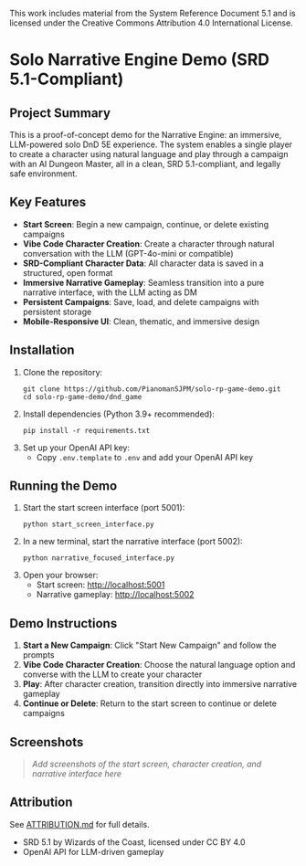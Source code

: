 This work includes material from the System Reference Document 5.1 and is licensed under the Creative Commons Attribution 4.0 International License.

# Solo Narrative Engine Demo (SRD 5.1-Compliant)

## Project Summary
This is a proof-of-concept demo for the Narrative Engine: an immersive, LLM-powered solo DnD 5E experience. The system enables a single player to create a character using natural language and play through a campaign with an AI Dungeon Master, all in a clean, SRD 5.1-compliant, and legally safe environment.

## Key Features
- **Start Screen**: Begin a new campaign, continue, or delete existing campaigns
- **Vibe Code Character Creation**: Create a character through natural conversation with the LLM (GPT-4o-mini or compatible)
- **SRD-Compliant Character Data**: All character data is saved in a structured, open format
- **Immersive Narrative Gameplay**: Seamless transition into a pure narrative interface, with the LLM acting as DM
- **Persistent Campaigns**: Save, load, and delete campaigns with persistent storage
- **Mobile-Responsive UI**: Clean, thematic, and immersive design

## Installation
1. Clone the repository:
   ```
   git clone https://github.com/PianomanSJPM/solo-rp-game-demo.git
   cd solo-rp-game-demo/dnd_game
   ```
2. Install dependencies (Python 3.9+ recommended):
   ```
   pip install -r requirements.txt
   ```
3. Set up your OpenAI API key:
   - Copy `.env.template` to `.env` and add your OpenAI API key

## Running the Demo
1. Start the start screen interface (port 5001):
   ```
   python start_screen_interface.py
   ```
2. In a new terminal, start the narrative interface (port 5002):
   ```
   python narrative_focused_interface.py
   ```
3. Open your browser:
   - Start screen: [http://localhost:5001](http://localhost:5001)
   - Narrative gameplay: [http://localhost:5002](http://localhost:5002)

## Demo Instructions
1. **Start a New Campaign**: Click "Start New Campaign" and follow the prompts
2. **Vibe Code Character Creation**: Choose the natural language option and converse with the LLM to create your character
3. **Play**: After character creation, transition directly into immersive narrative gameplay
4. **Continue or Delete**: Return to the start screen to continue or delete campaigns

## Screenshots
> _Add screenshots of the start screen, character creation, and narrative interface here_

## Attribution
See [ATTRIBUTION.md](ATTRIBUTION.md) for full details.
- SRD 5.1 by Wizards of the Coast, licensed under CC BY 4.0
- OpenAI API for LLM-driven gameplay 